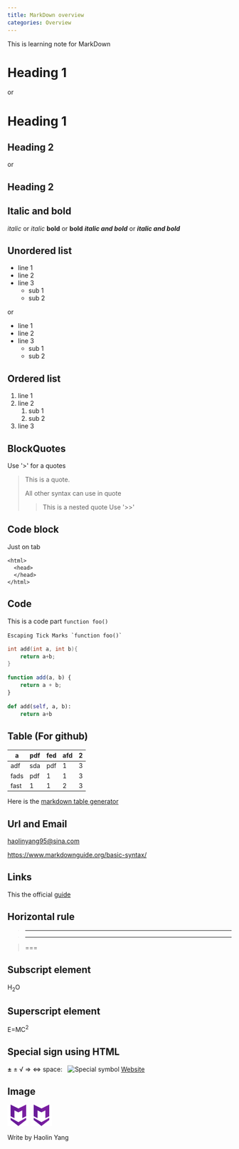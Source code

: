 ```yaml
---
title: MarkDown overview
categories: Overview
---
```


This is learning note for MarkDown

# Heading 1

or

# Heading 1

## Heading 2

or

## Heading 2

## Italic and bold

_italic_ or _italic_
**bold** or **bold**
**_italic and bold_** or **_italic and bold_**

## Unordered list

-   line 1
-   line 2
-   line 3
    -   sub 1
    -   sub 2

or

-   line 1
-   line 2
-   line 3
    -   sub 1
    -   sub 2

## Ordered list

1. line 1
2. line 2
    1. sub 1
    2. sub 2
3. line 3

## BlockQuotes

Use '>' for a quotes

> This is a quote.
>
> All other syntax can use in quote
>
> > This is a nested quote
> > Use '>>'

## Code block

Just on tab

    <html>
      <head>
      </head>
    </html>

## Code

This is a code part `function foo()`

`` Escaping Tick Marks `function foo()` ``

```cpp
int add(int a, int b){
    return a+b;
}
```

```javascript
function add(a, b) {
    return a + b;
}
```

```python
def add(self, a, b):
    return a+b
```

## Table (For github)

| a    | pdf | fed | afd | 2   |
| ---- | --- | --- | --- | --- |
| adf  | sda | pdf | 1   | 3   |
| fads | pdf | 1   | 1   | 3   |
| fast | 1   | 1   | 2   | 3   |

Here is the [markdown table generator](https://www.tablesgenerator.com/markdown_tables)

## Url and Email

<haolinyang95@sina.com>

<https://www.markdownguide.org/basic-syntax/>

## Links

This the official [guide](https://www.markdownguide.org/basic-syntax/ 'cool link')

## Horizontal rule

> ---

> ---

> ===

## Subscript element

H<sub>2</sub>O

## Superscript element

E=MC<sup>2</sup>

## Special sign using HTML

**&plusmn;** &plusmn; &radic; &rArr; &hArr;
space: &nbsp;
![Special symbol]({{site.url}}{{site.baseurl}}/public/images/specialSymbol.png)
[Website](https://blog.csdn.net/qiao13633426513/article/details/85112664)

## Image

![what is here](https://github.com/adam-p/markdown-here/raw/master/src/common/images/icon48.png 'Logo Title Text 1')
![anything?][logo]

Write by Haolin Yang

[logo]: https://github.com/adam-p/markdown-here/raw/master/src/common/images/icon48.png 'Logo Title Text 2'
